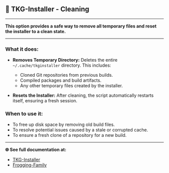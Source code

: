 ## 🧹 TKG-Installer - Cleaning

---

**This option provides a safe way to remove all temporary files and reset the installer to a clean state.**

---

### What it does:

- **Removes Temporary Directory:** Deletes the entire `~/.cache/tkginstaller` directory. This includes:
  - Cloned Git repositories from previous builds.
  - Compiled packages and build artifacts.
  - Any other temporary files created by the installer.

- **Resets the Installer:** After cleaning, the script automatically restarts itself, ensuring a fresh session.

### When to use it:

- To free up disk space by removing old build files.
- To resolve potential issues caused by a stale or corrupted cache.
- To ensure a fresh clone of a repository for a new build.

---

**🌐 See full documentation at:**

- [TKG-Installer](https://github.com/damachine/tkginstaller)
- [Frogging-Family](https://github.com/Frogging-Family/)
